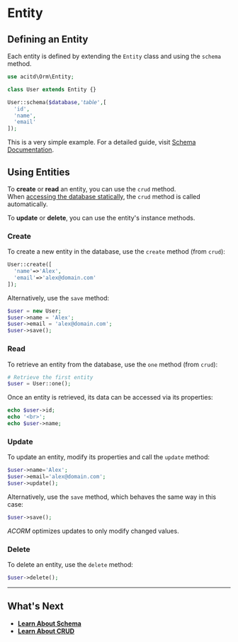 # Entity

## Defining an Entity
Each entity is defined by extending the `Entity` class and using the `schema` method.

```php
use acitd\Orm\Entity;

class User extends Entity {}

User::schema($database,'𝘵𝘢𝘣𝘭𝘦',[
  'id',
  'name',
  'email'
]);
```

This is a very simple example. For a detailed guide, visit [Schema Documentation](schema.md).

## Using Entities
To **create** or **read** an entity, you can use the `crud` method.  
When [accessing the database statically](database.md#1-schema-access), the `crud` method is called automatically.

To **update** or **delete**, you can use the entity's instance methods.

### Create
To create a new entity in the database, use the `create` method (from `crud`):

```php
User::create([
  'name'=>'Alex',
  'email'=>'alex@domain.com'
]);
```

Alternatively, use the `save` method:

```php
$user = new User;
$user->name = 'Alex';
$user->email = 'alex@domain.com';
$user->save();
```

### Read
To retrieve an entity from the database, use the `one` method (from `crud`):

```php
# Retrieve the first entity
$user = User::one();
```

Once an entity is retrieved, its data can be accessed via its properties:

```php
echo $user->id;
echo '<br>';
echo $user->name;
```

### Update
To update an entity, modify its properties and call the `update` method:

```php
$user->name='Alex';
$user->email='alex@domain.com';
$user->update();
```

Alternatively, use the `save` method, which behaves the same way in this case:

```php
$user->save();
```

*ACORM* optimizes updates to only modify changed values.

### Delete
To delete an entity, use the `delete` method:

```php
$user->delete();
```
---

## What's Next
- [**Learn About Schema**](schema.md)
- [**Learn About CRUD**](crud.md)

